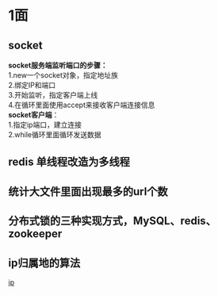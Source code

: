 # 1面
## socket
**socket服务端监听端口的步骤：**  
1.new一个socket对象，指定地址族  
2.绑定IP和端口  
3.开始监听，指定客户端上线  
4.在循环里面使用accept来接收客户端连接信息  
**socket客户端**：  
1.指定ip端口，建立连接  
2.while循环里面循环发送数据  
## redis 单线程改造为多线程
## 统计大文件里面出现最多的url个数
## 分布式锁的三种实现方式，MySQL、redis、zookeeper
## ip归属地的算法
[ip](https://blog.csdn.net/weixin_51414132/article/details/118109454)
